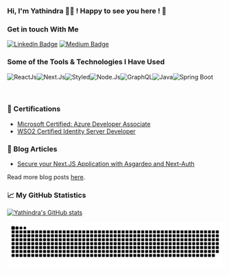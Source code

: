 ### Hi, I'm Yathindra 👨‍💻 !  Happy to see you here ! 👋

### Get in touch With Me

[![Linkedin Badge](https://img.shields.io/badge/-yathindra-blue?style=flat-square&logo=Linkedin&logoColor=white&link=https://www.linkedin.com/in/yathindra-kodithuwakku/)](https://www.linkedin.com/in/yathindra-kodithuwakku/)
[![Medium Badge](https://img.shields.io/badge/-@yathindra-03a57a?style=flat-square&labelColor=000000&logo=Medium&link=https://yathindra.medium.com/)](https://yathindra.medium.com/)

### Some of the Tools & Technologies I Have Used
<!-- https://github.com/alexandresanlim/Badges4-README.md-Profile -->
<img align="left" alt="ReactJs" src="https://img.shields.io/badge/React-20232A?style=for-the-badge&logo=react&logoColor=61DAFB" />
<img align="left" alt="Next.Js" src="https://img.shields.io/badge/next.js-000000?style=for-the-badge&logo=nextdotjs&logoColor=white" />
<img align="left" alt="Styled" src="https://img.shields.io/badge/styled--components-DB7093?style=for-the-badge&logo=styled-components&logoColor=white" />
<img align="left" alt="Node.Js" src="https://img.shields.io/badge/Node.js-339933?style=for-the-badge&logo=nodedotjs&logoColor=white" />
<img align="left" alt="GraphQL" src="https://img.shields.io/badge/GraphQl-E10098?style=for-the-badge&logo=graphql&logoColor=white" />
<img align="left" alt="Java" src="https://img.shields.io/badge/Java-ED8B00?style=for-the-badge&logo=java&logoColor=white" /> 
<img align="left" alt="Spring Boot" src="https://img.shields.io/badge/Spring_Boot-F2F4F9?style=for-the-badge&logo=spring-boot" />

<br /> <br />  <br /> 

### :medal_sports: Certifications

- [Microsoft Certified: Azure Developer Associate](https://www.credly.com/badges/1dbc7a90-155e-4d7c-b939-4a9b16eb801e?source=linked_in_profile)
- [WSO2 Certified Identity Server Developer](https://certification.wso2.com/web/certificate/VZPRYQ)

### :memo: Blog Articles

<!-- BLOG-POST-LIST:START -->
- [Secure your Next.JS Application with Asgardeo and Next-Auth](https://medium.com/@yathindrarawya/secure-your-next-js-application-with-asgardeo-and-next-auth-4c6ec1b551ea)
<!-- BLOG-POST-LIST:END -->

<p>Read more blog posts <a href="https://yathindra.medium.com/">here</a>.</p>

### 📈 My GitHub Statistics

[![Yathindra's GitHub stats](https://github-readme-stats.vercel.app/api?username=yathindrakodithuwakku)](https://github.com/yathindrakodithuwakku/github-readme-stats)

![yathindra's snake gif](https://github.com/yathindrakodithuwakku/yathindrakodithuwakku/blob/output/github-contribution-grid-snake.svg)
